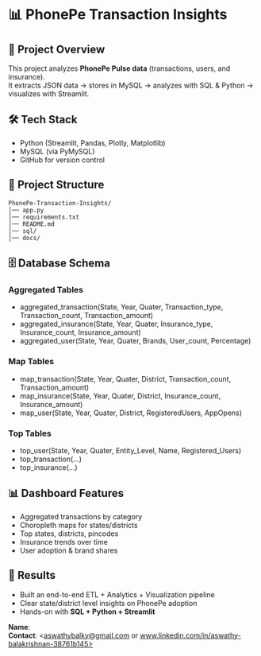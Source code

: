 # 📊 PhonePe Transaction Insights

## 📌 Project Overview
This project analyzes **PhonePe Pulse data** (transactions, users, and insurance).  
It extracts JSON data → stores in MySQL → analyzes with SQL & Python → visualizes with Streamlit.

## 🛠️ Tech Stack
- Python (Streamlit, Pandas, Plotly, Matplotlib)
- MySQL (via PyMySQL)
- GitHub for version control

## 📂 Project Structure
```
PhonePe-Transaction-Insights/
│── app.py
│── requirements.txt
│── README.md
│── sql/
│── docs/
```

## 🗄️ Database Schema
### Aggregated Tables
- aggregated_transaction(State, Year, Quater, Transaction_type, Transaction_count, Transaction_amount)
- aggregated_insurance(State, Year, Quater, Insurance_type, Insurance_count, Insurance_amount)
- aggregated_user(State, Year, Quater, Brands, User_count, Percentage)

### Map Tables
- map_transaction(State, Year, Quater, District, Transaction_count, Transaction_amount)
- map_insurance(State, Year, Quater, District, Insurance_count, Insurance_amount)
- map_user(State, Year, Quater, District, RegisteredUsers, AppOpens)

### Top Tables
- top_user(State, Year, Quater, Entity_Level, Name, Registered_Users)
- top_transaction(...)
- top_insurance(...)

## 📊 Dashboard Features
- Aggregated transactions by category
- Choropleth maps for states/districts
- Top states, districts, pincodes
- Insurance trends over time
- User adoption & brand shares

## 🎯 Results
- Built an end-to-end ETL + Analytics + Visualization pipeline
- Clear state/district level insights on PhonePe adoption
- Hands-on with **SQL + Python + Streamlit**

**Name**: <Your Aswathy B>  
**Contact**: <aswathybalky@gmail.com or www.linkedin.com/in/aswathy-balakrishnan-38761b145>
